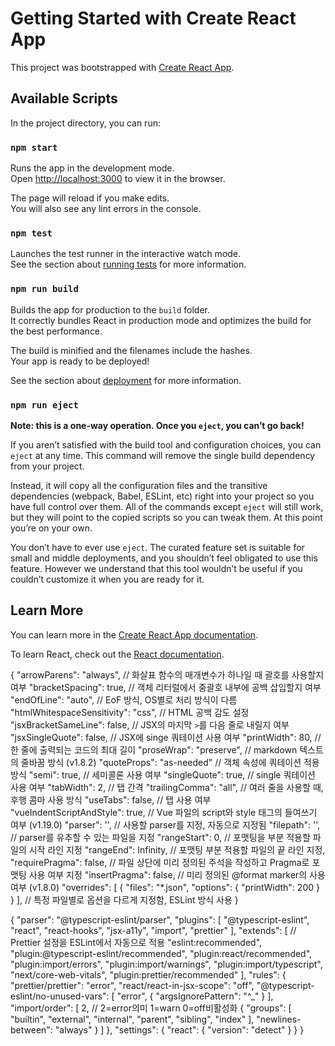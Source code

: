 # Getting Started with Create React App

This project was bootstrapped with [Create React App](https://github.com/facebook/create-react-app).

## Available Scripts

In the project directory, you can run:

### `npm start`

Runs the app in the development mode.\
Open [http://localhost:3000](http://localhost:3000) to view it in the browser.

The page will reload if you make edits.\
You will also see any lint errors in the console.

### `npm test`

Launches the test runner in the interactive watch mode.\
See the section about [running tests](https://facebook.github.io/create-react-app/docs/running-tests) for more information.

### `npm run build`

Builds the app for production to the `build` folder.\
It correctly bundles React in production mode and optimizes the build for the best performance.

The build is minified and the filenames include the hashes.\
Your app is ready to be deployed!

See the section about [deployment](https://facebook.github.io/create-react-app/docs/deployment) for more information.

### `npm run eject`

**Note: this is a one-way operation. Once you `eject`, you can’t go back!**

If you aren’t satisfied with the build tool and configuration choices, you can `eject` at any time. This command will remove the single build dependency from your project.

Instead, it will copy all the configuration files and the transitive dependencies (webpack, Babel, ESLint, etc) right into your project so you have full control over them. All of the commands except `eject` will still work, but they will point to the copied scripts so you can tweak them. At this point you’re on your own.

You don’t have to ever use `eject`. The curated feature set is suitable for small and middle deployments, and you shouldn’t feel obligated to use this feature. However we understand that this tool wouldn’t be useful if you couldn’t customize it when you are ready for it.

## Learn More

You can learn more in the [Create React App documentation](https://facebook.github.io/create-react-app/docs/getting-started).

To learn React, check out the [React documentation](https://reactjs.org/).

<!-- prettier -->
<!-- npm install --save-dev --save-exact prettier
 -->
<!-- https://velog.io/@kyusung/eslint-prettier-config -->

{
"arrowParens": "always", // 화살표 함수의 매개변수가 하나일 때 괄호를 사용할지 여부
"bracketSpacing": true, // 객체 리터럴에서 중괄호 내부에 공백 삽입할지 여부
"endOfLine": "auto", // EoF 방식, OS별로 처리 방식이 다름
"htmlWhitespaceSensitivity": "css", // HTML 공백 감도 설정
"jsxBracketSameLine": false, // JSX의 마지막 `>`를 다음 줄로 내릴지 여부
"jsxSingleQuote": false, // JSX에 singe 쿼테이션 사용 여부
"printWidth": 80, // 한 줄에 출력되는 코드의 최대 길이
"proseWrap": "preserve", // markdown 텍스트의 줄바꿈 방식 (v1.8.2)
"quoteProps": "as-needed" // 객체 속성에 쿼테이션 적용 방식
"semi": true, // 세미콜론 사용 여부
"singleQuote": true, // single 쿼테이션 사용 여부
"tabWidth": 2, // 탭 간격
"trailingComma": "all", // 여러 줄을 사용할 때, 후행 콤마 사용 방식
"useTabs": false, // 탭 사용 여부
"vueIndentScriptAndStyle": true, // Vue 파일의 script와 style 태그의 들여쓰기 여부 (v1.19.0)
"parser": '', // 사용할 parser를 지정, 자동으로 지정됨
"filepath": '', // parser를 유추할 수 있는 파일을 지정
"rangeStart": 0, // 포맷팅을 부분 적용할 파일의 시작 라인 지정
"rangeEnd": Infinity, // 포맷팅 부분 적용할 파일의 끝 라인 지정,
"requirePragma": false, // 파일 상단에 미리 정의된 주석을 작성하고 Pragma로 포맷팅 사용 여부 지정
"insertPragma": false, // 미리 정의된 @format marker의 사용 여부 (v1.8.0)
"overrides": [
{
"files": "*.json",
"options": {
"printWidth": 200
}
}
], // 특정 파일별로 옵션을 다르게 지정함, ESLint 방식 사용
}

<!-- .eslintrc.json -->

{
"parser": "@typescript-eslint/parser",
"plugins": [
"@typescript-eslint",
"react",
"react-hooks",
"jsx-a11y",
"import",
"prettier"
],
"extends": [
// Prettier 설정을 ESLint에서 자동으로 적용
"eslint:recommended",
"plugin:@typescript-eslint/recommended",
"plugin:react/recommended",
"plugin:import/errors",
"plugin:import/warnings",
"plugin:import/typescript",
"next/core-web-vitals",
"plugin:prettier/recommended"
],
"rules": {
"prettier/prettier": "error",
"react/react-in-jsx-scope": "off",
"@typescript-eslint/no-unused-vars": [
"error",
{ "argsIgnorePattern": "^_" }
],
"import/order": [
2, // 2=error의미 1=warn 0=off비활성화
{
"groups": [
"builtin",
"external",
"internal",
"parent",
"sibling",
"index"
],
"newlines-between": "always"
}
]
},
"settings": {
"react": {
"version": "detect"
}
}
}
